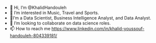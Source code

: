 - 👋 Hi, I’m @KhalidHandouleh
- 👀 I’m interested in Music, Travel and Sports.
- 🌱I’m a Data Scientist, Business Intelligence Analyst, and Data Analyst.
- 💞️ I’m looking to collaborate on data science roles.
- 📫 How to reach me https://www.linkedin.com/in/khalid-youssouf-handouleh-804339181/

<!---
KhalidHandouleh/KhalidHandouleh is a ✨ special ✨ repository because its `README.md` (this file) appears on your GitHub profile.
You can click the Preview link to take a look at your changes.
--->
